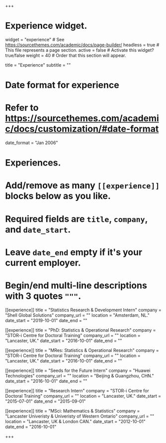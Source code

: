 +++
# Experience widget.
widget = "experience"  # See https://sourcethemes.com/academic/docs/page-builder/
headless = true  # This file represents a page section.
active = false  # Activate this widget? true/false
weight = 40  # Order that this section will appear.

title = "Experience"
subtitle = ""

# Date format for experience
#   Refer to https://sourcethemes.com/academic/docs/customization/#date-format
date_format = "Jan 2006"

# Experiences.
#   Add/remove as many `[[experience]]` blocks below as you like.
#   Required fields are `title`, `company`, and `date_start`.
#   Leave `date_end` empty if it's your current employer.
#   Begin/end multi-line descriptions with 3 quotes `"""`.
[[experience]]
  title = "Statistics Research & Development Intern"
  company = "Shell Global Solutions"
  company_url = ""
  location = "Amsterdam, NL."
  date_start = "2019-10-01"
  date_end = ""

[[experience]]
  title = "PhD: Statistics & Operational Research"
  company = "STOR-i Centre for Doctoral Training"
  company_url = ""
  location = "Lancaster, UK."
  date_start = "2016-10-01"
  date_end = ""

[[experience]]
  title = "MRes: Statistics & Operational Research"
  company = "STOR-i Centre for Doctoral Training"
  company_url = ""
  location = "Lancaster, UK."
  date_start = "2016-10-01"
  date_end = ""

[[experience]]
  title = "Seeds for the Future Intern"
  company = "Huawei Technologies"
  company_url = ""
  location = "Beijing & Guangzhou, CHN."
  date_start = "2016-10-01"
  date_end = ""

[[experience]]
  title = "Research Intern"
  company = "STOR-i Centre for Doctoral Training"
  company_url = ""
  location = "Lancaster, UK."
  date_start = "2015-07-01"
  date_end = "2015-09-01"

[[experience]]
  title = "MSci: Mathematics & Statistics"
  company = "Lancaster Univeristy & Univeristy of Western Ontario"
  company_url = ""
  location = "Lancaster, UK & London CAN."
  date_start = "2012-10-01"
  date_end = "2016-10-01"
  

+++
